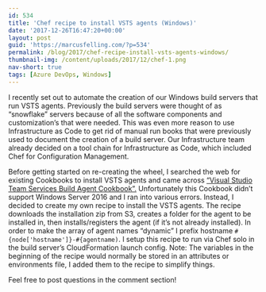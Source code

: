 ```yaml
---
id: 534
title: 'Chef recipe to install VSTS agents (Windows)'
date: '2017-12-26T16:47:20+00:00'
layout: post
guid: 'https://marcusfelling.com/?p=534'
permalink: /blog/2017/chef-recipe-install-vsts-agents-windows/
thumbnail-img: /content/uploads/2017/12/chef-1.png
nav-short: true
tags: [Azure DevOps, Windows]
---
```


I recently set out to automate the creation of our Windows build servers that run VSTS agents. Previously the build servers were thought of as “snowflake” servers because of all the software components and customization’s that were needed. This was even more reason to use Infrastructure as Code to get rid of manual run books that were previously used to document the creation of a build server. Our Infrastructure team already decided on a tool chain for Infrastructure as Code, which included Chef for Configuration Management.

Before getting started on re-creating the wheel, I searched the web for existing Cookbooks to install VSTS agents and came across [“Visual Studio Team Services Build Agent Cookbook”.](https://supermarket.chef.io/cookbooks/vsts_build_agent) Unfortunately this Cookbook didn’t support Windows Server 2016 and I ran into various errors. Instead, I decided to create my own recipe to install the VSTS agents. The recipe downloads the installation zip from S3, creates a folder for the agent to be installed in, then installs/registers the agent (if it’s not already installed). In order to make the array of agent names “dynamic” I prefix hostname `#{node['hostname']}-#{agentname)`. I setup this recipe to run via Chef solo in the build server’s CloudFormation launch config. Note: The variables in the beginning of the recipe would normally be stored in an attributes or environments file, I added them to the recipe to simplify things.

Feel free to post questions in the comment section!

<script src="https://gist.github.com/MarcusFelling/f1f2039d9d5ca11cb20ae17412ccdbac.js"></script>